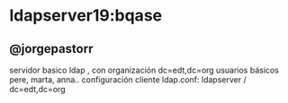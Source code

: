 # ldapserver19:bqase
## @jorgepastorr 

servidor basico ldap , con organización dc=edt,dc=org
usuarios básicos pere, marta, anna..
configuración cliente ldap.conf: ldapserver / dc=edt,dc=org
